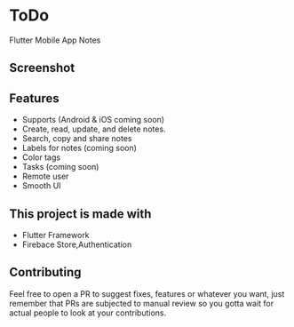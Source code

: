 # ToDo
 Flutter Mobile App Notes

## Screenshot




## Features
- Supports (Android & iOS coming soon)
- Create, read, update, and delete notes.
- Search, copy and share notes
- Labels for notes (coming soon)
- Color tags
- Tasks (coming soon)
- Remote user
- Smooth UI



## This project is made with
- Flutter Framework
- Firebace Store,Authentication

## Contributing

Feel free to open a PR to suggest fixes, features or whatever you want, just remember that PRs are subjected to manual review so you gotta wait for actual people to look at your contributions.


 
